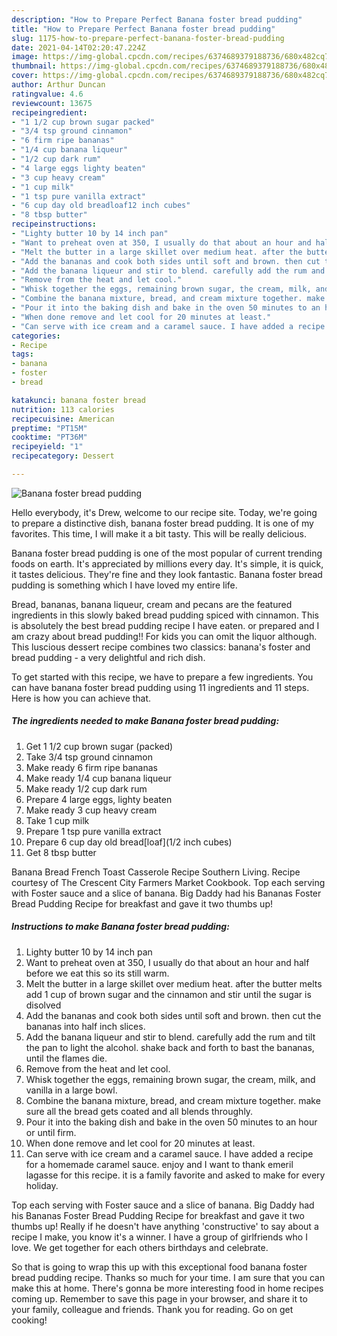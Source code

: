 ```yaml
---
description: "How to Prepare Perfect Banana foster bread pudding"
title: "How to Prepare Perfect Banana foster bread pudding"
slug: 1175-how-to-prepare-perfect-banana-foster-bread-pudding
date: 2021-04-14T02:20:47.224Z
image: https://img-global.cpcdn.com/recipes/6374689379188736/680x482cq70/banana-foster-bread-pudding-recipe-main-photo.jpg
thumbnail: https://img-global.cpcdn.com/recipes/6374689379188736/680x482cq70/banana-foster-bread-pudding-recipe-main-photo.jpg
cover: https://img-global.cpcdn.com/recipes/6374689379188736/680x482cq70/banana-foster-bread-pudding-recipe-main-photo.jpg
author: Arthur Duncan
ratingvalue: 4.6
reviewcount: 13675
recipeingredient:
- "1 1/2 cup brown sugar packed"
- "3/4 tsp ground cinnamon"
- "6 firm ripe bananas"
- "1/4 cup banana liqueur"
- "1/2 cup dark rum"
- "4 large eggs lighty beaten"
- "3 cup heavy cream"
- "1 cup milk"
- "1 tsp pure vanilla extract"
- "6 cup day old breadloaf12 inch cubes"
- "8 tbsp butter"
recipeinstructions:
- "Lighty butter 10 by 14 inch pan"
- "Want to preheat oven at 350, I usually do that about an hour and half before we eat this so its still warm."
- "Melt the butter in a large skillet over medium heat. after the butter melts add 1 cup of brown sugar and the cinnamon and stir until the sugar is disolved"
- "Add the bananas and cook both sides until soft and brown. then cut the bananas into half inch slices."
- "Add the banana liqueur and stir to blend. carefully add the rum and tilt the pan to light the alcohol. shake back and forth to bast the bananas, until the flames die."
- "Remove from the heat and let cool."
- "Whisk together the eggs, remaining brown sugar, the cream, milk, and vanilla in a large bowl."
- "Combine the banana mixture, bread, and cream mixture together. make sure all the bread gets coated and all blends throughly."
- "Pour it into the baking dish and bake in the oven 50 minutes to an hour or until firm."
- "When done remove and let cool for 20 minutes at least."
- "Can serve with ice cream and a caramel sauce. I have added a recipe for a homemade caramel sauce. enjoy and I want to thank emeril lagasse for this recipe. it is a family favorite and asked to make for every holiday."
categories:
- Recipe
tags:
- banana
- foster
- bread

katakunci: banana foster bread 
nutrition: 113 calories
recipecuisine: American
preptime: "PT15M"
cooktime: "PT36M"
recipeyield: "1"
recipecategory: Dessert

---
```



![Banana foster bread pudding](https://img-global.cpcdn.com/recipes/6374689379188736/680x482cq70/banana-foster-bread-pudding-recipe-main-photo.jpg)

Hello everybody, it's Drew, welcome to our recipe site. Today, we're going to prepare a distinctive dish, banana foster bread pudding. It is one of my favorites. This time, I will make it a bit tasty. This will be really delicious.

Banana foster bread pudding is one of the most popular of current trending foods on earth. It's appreciated by millions every day. It's simple, it is quick, it tastes delicious. They're fine and they look fantastic. Banana foster bread pudding is something which I have loved my entire life.

Bread, bananas, banana liqueur, cream and pecans are the featured ingredients in this slowly baked bread pudding spiced with cinnamon. This is absolutely the best bread pudding recipe I have eaten. or prepared and I am crazy about bread pudding!! For kids you can omit the liquor although. This luscious dessert recipe combines two classics: banana&#39;s foster and bread pudding - a very delightful and rich dish.


To get started with this recipe, we have to prepare a few ingredients. You can have banana foster bread pudding using 11 ingredients and 11 steps. Here is how you can achieve that.

<!--inarticleads1-->

##### The ingredients needed to make Banana foster bread pudding:

1. Get 1 1/2 cup brown sugar (packed)
1. Take 3/4 tsp ground cinnamon
1. Make ready 6 firm ripe bananas
1. Make ready 1/4 cup banana liqueur
1. Make ready 1/2 cup dark rum
1. Prepare 4 large eggs, lighty beaten
1. Make ready 3 cup heavy cream
1. Take 1 cup milk
1. Prepare 1 tsp pure vanilla extract
1. Prepare 6 cup day old bread[loaf](1/2 inch cubes)
1. Get 8 tbsp butter


Banana Bread French Toast Casserole Recipe Southern Living. Recipe courtesy of The Crescent City Farmers Market Cookbook. Top each serving with Foster sauce and a slice of banana. Big Daddy had his Bananas Foster Bread Pudding Recipe for breakfast and gave it two thumbs up! 

<!--inarticleads2-->

##### Instructions to make Banana foster bread pudding:

1. Lighty butter 10 by 14 inch pan
1. Want to preheat oven at 350, I usually do that about an hour and half before we eat this so its still warm.
1. Melt the butter in a large skillet over medium heat. after the butter melts add 1 cup of brown sugar and the cinnamon and stir until the sugar is disolved
1. Add the bananas and cook both sides until soft and brown. then cut the bananas into half inch slices.
1. Add the banana liqueur and stir to blend. carefully add the rum and tilt the pan to light the alcohol. shake back and forth to bast the bananas, until the flames die.
1. Remove from the heat and let cool.
1. Whisk together the eggs, remaining brown sugar, the cream, milk, and vanilla in a large bowl.
1. Combine the banana mixture, bread, and cream mixture together. make sure all the bread gets coated and all blends throughly.
1. Pour it into the baking dish and bake in the oven 50 minutes to an hour or until firm.
1. When done remove and let cool for 20 minutes at least.
1. Can serve with ice cream and a caramel sauce. I have added a recipe for a homemade caramel sauce. enjoy and I want to thank emeril lagasse for this recipe. it is a family favorite and asked to make for every holiday.


Top each serving with Foster sauce and a slice of banana. Big Daddy had his Bananas Foster Bread Pudding Recipe for breakfast and gave it two thumbs up! Really if he doesn&#39;t have anything &#39;constructive&#39; to say about a recipe I make, you know it&#39;s a winner. I have a group of girlfriends who I love. We get together for each others birthdays and celebrate. 

So that is going to wrap this up with this exceptional food banana foster bread pudding recipe. Thanks so much for your time. I am sure that you can make this at home. There's gonna be more interesting food in home recipes coming up. Remember to save this page in your browser, and share it to your family, colleague and friends. Thank you for reading. Go on get cooking!

